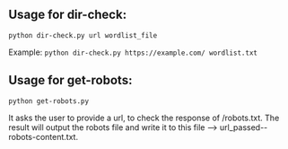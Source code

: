 ## Usage for dir-check:
`python dir-check.py url wordlist_file
`

Example:
`python dir-check.py https://example.com/ wordlist.txt`


## Usage for get-robots:
`python get-robots.py`

It asks the user to provide a url, to check the response of /robots.txt.
The result will output the robots file and write it to this file --> url_passed--robots-content.txt.

